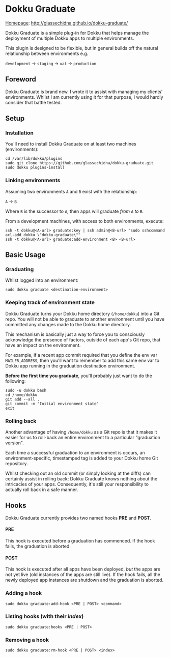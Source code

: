 # Dokku Graduate

[Homepage](http://glassechidna.github.io/dokku-graduate/): http://glassechidna.github.io/dokku-graduate/

Dokku Graduate is a simple plug-in for Dokku that helps manage the deployment of
multiple Dokku apps to multiple environments.

This plugin is designed to be flexible, but in general builds off the natural
relationship between environments e.g.

```development``` -> ```staging``` -> ```uat```  -> ```production```

## Foreword

Dokku Graduate is brand new. I wrote it to assist with managing my clients'
environments. Whilst I am currently using it for that purpose, I would hardly
consider that battle tested.

## Setup

### Installation

You'll need to install Dokku Graduate on at least two machines (environments):

    cd /var/lib/dokku/plugins
    sudo git clone https://github.com/glassechidna/dokku-graduate.git
    sudo dokku plugins-install

### Linking environments

Assuming two environments ```A``` and ```B``` exist with the relationship:

```A``` -> ```B```

Where ```B``` is the successor to ```A```, then apps will graduate *from*
```A``` *to* ```B```.

From a development machines, with access to both environments, execute:

    ssh -t dokku@<A-url> graduate:key | ssh admin@<B-url> "sudo sshcommand acl-add dokku \"dokku-graduate\""
    ssh -t dokku@<A-url> graduate:add-environment <B> <B-url>

## Basic Usage

### Graduating

Whilst logged into an environment:

    sudo dokku graduate <destination-environment>

### Keeping track of environment state

Dokku Graduate turns your Dokku home directory (```/home/dokku```) into a Git
repo. You will not be able to graduate to another environment until you have
committed any changes made to the Dokku home directory.

This mechanism is basically just a way to force you to consciously acknowledge
the presence of factors, outside of each app's Git repo, that have an impact on
the environment.

For example, if a recent app commit required that you define the env var
```MAILER_ADDRESS```, then you'll want to remember to add this same env var to
Dokku app running in the graduation destination environment.

**Before the first time you graduate**, you'll probably just want to do the
following:

    sudo -u dokku bash
    cd /home/dokku
    git add --all .
    git commit -m "Initial environment state"
    exit

### Rolling back

Another advantage of having ```/home/dokku``` as a Git repo is that it makes it
easier for us to roll-back an entire environment to a particular "graduation
version".

Each time a successful graduation to an environment is occurs, an
environment-specific, timestamped tag is added to your Dokku home Git
repository.

Whilst checking out an old commit (or simply looking at the diffs) can certainly
assist in rolling back; Dokku Graduate knows nothing about the intricacies of
your apps. Consequently, it's still your responsibility to actually roll back in
a safe manner.

## Hooks

Dokku Graduate currently provides two named hooks **PRE** and **POST**.

#### PRE

This hook is executed before a graduation has commenced. If the hook fails, the
graduation is aborted.

#### POST

This hook is executed after all apps have been deployed, *but* the apps are not
yet live (old instances of the apps are still live). If the hook fails, all the
newly deployed app instances are shutdown and the graduation is aborted.

### Adding a hook

    sudo dokku graduate:add-hook <PRE | POST> <command>

### Listing hooks (with their *index*)

    sudo dokku graduate:hooks <PRE | POST>

### Removing a hook

    sudo dokku graduate:rm-hook <PRE | POST> <index>
